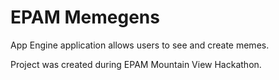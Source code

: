 EPAM Memegens
=============

App Engine application allows users to see and create memes.

Project was created during EPAM Mountain View Hackathon.
